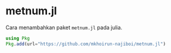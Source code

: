 # metnum.jl

Cara menambahkan paket `metnum.jl` pada julia.

```jl
using Pkg
Pkg.add(url="https://github.com/mkhoirun-najiboi/metnum.jl")
```
